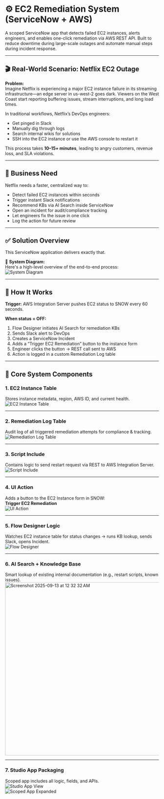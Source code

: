 # ⚙️ EC2 Remediation System (ServiceNow + AWS)

A scoped ServiceNow app that detects failed EC2 instances, alerts engineers, and enables one-click remediation via AWS REST API. Built to reduce downtime during large-scale outages and automate manual steps during incident response.

---

## 🎬 Real-World Scenario: Netflix EC2 Outage

**Problem:**  
Imagine Netflix is experiencing a major EC2 instance failure in its streaming infrastructure—an edge server in us-west-2 goes dark. Viewers on the West Coast start reporting buffering issues, stream interruptions, and long load times.

In traditional workflows, Netflix’s DevOps engineers:
- Get pinged in Slack
- Manually dig through logs
- Search internal wikis for solutions
- SSH into the EC2 instance or use the AWS console to restart it

This process takes **10–15+ minutes**, leading to angry customers, revenue loss, and SLA violations.

---

## 💼 Business Need

Netflix needs a faster, centralized way to:
- Detect failed EC2 instances within seconds  
- Trigger instant Slack notifications  
- Recommend KBs via AI Search inside ServiceNow  
- Open an incident for audit/compliance tracking  
- Let engineers fix the issue in one click  
- Log the action for future review

---

## ✅ Solution Overview

This ServiceNow application delivers exactly that.

🧩 **System Diagram:**  
Here's a high-level overview of the end-to-end process:  
![System Diagram](https://github.com/user-attachments/assets/c2a26958-089a-4f61-b052-8827b6b86207)

---

## 🔧 How It Works

**Trigger:** AWS Integration Server pushes EC2 status to SNOW every 60 seconds.

**When status = OFF:**
1. Flow Designer initiates AI Search for remediation KBs  
2. Sends Slack alert to DevOps  
3. Creates a ServiceNow Incident  
4. Adds a “Trigger EC2 Remediation” button to the instance form  
5. Engineer clicks the button → REST call sent to AWS  
6. Action is logged in a custom Remediation Log table  

---

## 🧱 Core System Components

### 1. EC2 Instance Table  
Stores instance metadata, region, AWS ID, and current health.  
![EC2 Instance Table](https://github.com/user-attachments/assets/b3b59d16-ec19-424f-a18a-c94d0d2e1b77)

---

### 2. Remediation Log Table  
Audit log of all triggered remediation attempts for compliance & tracking.  
![Remediation Log Table](https://github.com/user-attachments/assets/3ab49854-7b9a-4f25-b856-44b25e2374bc)

---

### 3. Script Include  
Contains logic to send restart request via REST to AWS Integration Server.  
![Script Include](https://github.com/user-attachments/assets/0855ce7a-47cb-42bb-96c1-486910df9a88)

---

### 4. UI Action  
Adds a button to the EC2 Instance form in SNOW:  
**Trigger EC2 Remediation**  
![UI Action](https://github.com/user-attachments/assets/28ca1870-5d91-42f4-8d80-715104e375a3)

---

### 5. Flow Designer Logic  
Watches EC2 instance table for status changes → runs KB lookup, sends Slack, opens Incident.  
![Flow Designer](https://github.com/user-attachments/assets/dad57f42-4247-43c7-8b81-443d945ca38a)

---

### 6. AI Search + Knowledge Base  
Smart lookup of existing internal documentation (e.g., restart scripts, known issues).  
<img width="993" height="566" alt="Screenshot 2025-09-13 at 12 32 32 AM" src="https://github.com/user-attachments/assets/27b138ab-780d-4bca-a938-93b0aa240fd8" />

---

### 7. Studio App Packaging  
Scoped app includes all logic, fields, and APIs.  
![Studio App View](https://github.com/user-attachments/assets/b3b59d16-ec19-424f-a18a-c94d0d2e1b77)  
![Scoped App Expanded](https://github.com/user-attachments/assets/3ab49854-7b9a-4f25-b856-44b25e2374bc)

